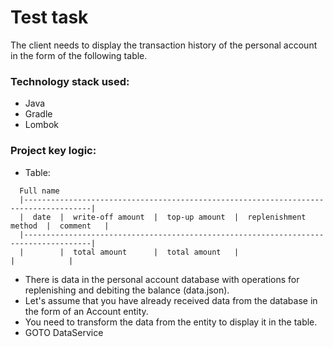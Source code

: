 Test task
==========

The client needs to display the transaction history of the personal account in the form of the following table.

### Technology stack used:
* Java
* Gradle
* Lombok

### Project key logic:
* Table:
```
  Full name
  |-------------------------------------------------------------------------------------|
  |  date  |  write-off amount  |  top-up amount  |  replenishment method  |  comment   |
  |-------------------------------------------------------------------------------------|
  |        |  total amount      |  total amount   |                        |            |
```
* There is data in the personal account database with operations for replenishing and debiting the balance (data.json).
* Let's assume that you have already received data from the database in the form of an Account entity.
* You need to transform the data from the entity to display it in the table.
* GOTO DataService